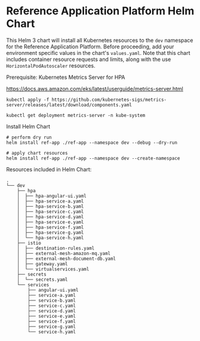 # Reference Application Platform Helm Chart

This Helm 3 chart will install all Kubernetes resources to the `dev` namespace for the Reference Application Platform. Before proceeding, add your environment specific values in the chart's `values.yaml`. Note that this chart includes container resource requests and limits, along with the use `HorizontalPodAutoscaler` resources.

Prerequisite: Kubernetes Metrics Server for HPA

<https://docs.aws.amazon.com/eks/latest/userguide/metrics-server.html>

```shell
kubectl apply -f https://github.com/kubernetes-sigs/metrics-server/releases/latest/download/components.yaml

kubectl get deployment metrics-server -n kube-system
```

Install Helm Chart

```shell
# perform dry run
helm install ref-app ./ref-app --namespace dev --debug --dry-run

# apply chart resources
helm install ref-app ./ref-app --namespace dev --create-namespace
```

Resources included in Helm Chart:

```text
.
└── dev
    ├── hpa
    │  ├── hpa-angular-ui.yaml
    │  ├── hpa-service-a.yaml
    │  ├── hpa-service-b.yaml
    │  ├── hpa-service-c.yaml
    │  ├── hpa-service-d.yaml
    │  ├── hpa-service-e.yaml
    │  ├── hpa-service-f.yaml
    │  ├── hpa-service-g.yaml
    │  └── hpa-service-h.yaml
    ├── istio
    │  ├── destination-rules.yaml
    │  ├── external-mesh-amazon-mq.yaml
    │  ├── external-mesh-document-db.yaml
    │  ├── gateway.yaml
    │  └── virtualservices.yaml
    ├── secrets
    │  └── secrets.yaml
    └── services
        ├── angular-ui.yaml
        ├── service-a.yaml
        ├── service-b.yaml
        ├── service-c.yaml
        ├── service-d.yaml
        ├── service-e.yaml
        ├── service-f.yaml
        ├── service-g.yaml
        └── service-h.yaml
```
